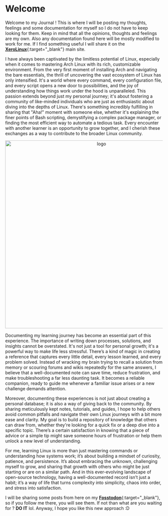 # Welcome

Welcome to my Journal ! This is where I will be posting my thoughts, feelings and some documentation for myself so I do not have to keep looking for them. Keep in mind that all the opinions, thoughts and feelings are my own. Also any documentation found here will be mostly modified to work for me. If I find something useful I will share it on the [**XeroLinux**](https://xerolinux.xyz){:target="_blank"} main site.

I have always been captivated by the limitless potential of Linux, especially when it comes to mastering Arch Linux with its rich, customizable environment. From the very first moment of installing Arch and navigating the bare essentials, the thrill of uncovering the vast ecosystem of Linux has only intensified. It's a world where every command, every configuration file, and every script opens a new door to possibilities, and the joy of understanding how things work under the hood is unparalleled. This passion extends beyond just my personal journey; it's about fostering a community of like-minded individuals who are just as enthusiastic about diving into the depths of Linux. There's something incredibly fulfilling in sharing that "Aha!" moment with someone else, whether it's explaining the finer points of Bash scripting, demystifying a complex package manager, or finding the most efficient way to automate a tedious task. Every encounter with another learner is an opportunity to grow together, and I cherish these exchanges as a way to contribute to the broader Linux community.

<p align="center">
    <img width="600" src="https://i.imgur.com/ZAvPAkx.png" alt="logo">
</p>

Documenting my learning journey has become an essential part of this experience. The importance of writing down processes, solutions, and insights cannot be overstated. It's not just a tool for personal growth; it's a powerful way to make life less stressful. There’s a kind of magic in creating a reference that captures every little detail, every lesson learned, and every problem solved. Instead of wracking my brain trying to recall a solution from memory or scouring forums and wikis repeatedly for the same answers, I believe that a well-documented note can save time, reduce frustration, and make troubleshooting a far less daunting task. It becomes a reliable companion, ready to guide me whenever a familiar issue arises or a new challenge demands attention.

Moreover, documenting these experiences is not just about creating a personal database; it is also a way of giving back to the community. By sharing meticulously kept notes, tutorials, and guides, I hope to help others avoid common pitfalls and navigate their own Linux journeys with a bit more ease and clarity. My goal is to build a repository of knowledge that others can draw from, whether they're looking for a quick fix or a deep dive into a specific topic. There’s a certain satisfaction in knowing that a piece of advice or a simple tip might save someone hours of frustration or help them unlock a new level of understanding.

For me, learning Linux is more than just mastering commands or understanding how systems work; it’s about building a mindset of curiosity, patience, and persistence. It’s about embracing the unknown, challenging myself to grow, and sharing that growth with others who might be just starting or are on a similar path. And in this ever-evolving landscape of open-source technology, having a well-documented record isn’t just a habit; it’s a way of life that turns complexity into simplicity, chaos into order, and stress into satisfaction.

I will be sharing some posts from here on my [**Fosstodon**](https://fosstodon.org/@XeroLinux){:target="_blank"}, so if you follow me there, you will see them. If not than what are you waiting for ? **DO IT** lol. Anyway, I hope you like this new approach :D




